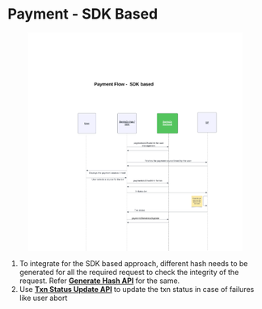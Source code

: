 # Payment - SDK Based

<figure><img src="../../../../.gitbook/assets/BankEzy Payment Flows-New - Payment Flow -  SDK.png" alt=""><figcaption></figcaption></figure>

1. To integrate for the SDK based approach,  different hash needs to be generated for all the required request to check the integrity of the request. Refer [**Generate Hash API**](api-specification/payment/version-2/hash-init-api.md) for the same.
2. Use [**Txn Status Update API**](api-specification/payment/version-2/txn-status-update-api.md) to update the txn status in case of failures like user abort&#x20;
